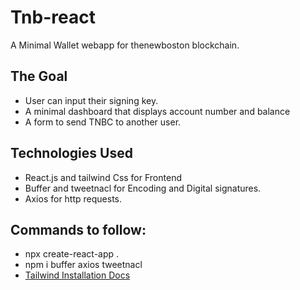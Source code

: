 # Tnb-react

A Minimal Wallet webapp for thenewboston blockchain.

## The Goal

- User can input their signing key.
- A minimal dashboard that displays account number and balance
- A form to send TNBC to another user.

## Technologies Used

- React.js and tailwind Css for Frontend
- Buffer and tweetnacl for Encoding and Digital signatures.
- Axios for http requests.

## Commands to follow:

- npx create-react-app .
- npm i buffer axios tweetnacl
- <a href="https://tailwindcss.com/docs/guides/create-react-app"> Tailwind Installation Docs </a>